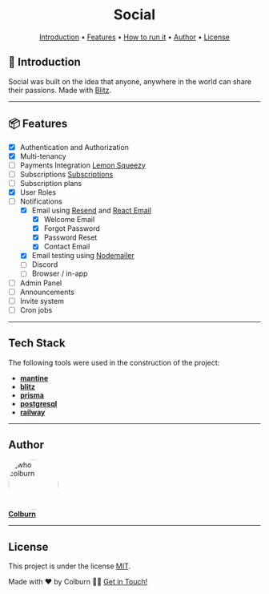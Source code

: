 <h1 align="center">
  Social
</h1>

<p align="center">
 <a href="#introduction">Introduction</a> •
 <a href="#features">Features</a> •
 <a href="#running-the-project">How to run it</a> •
 <a href="#author">Author</a> •
 <a href="#user-content-license">License</a>
</p>

## 📖 Introduction

Social was built on the idea that anyone, anywhere in the world can share their passions. 
Made with [Blitz](https://github.com/blitz-js/blitz).

---

## 📦 Features

- [x] Authentication and Authorization
- [x] Multi-tenancy
- [ ] Payments Integration [Lemon Squeezy](https://docs.lemonsqueezy.com/api#test-mode)
- [ ] Subscriptions [Subscriptions](https://docs.lemonsqueezy.com/api/subscriptions)
- [ ] Subscription plans
- [x] User Roles
- [ ] Notifications
    - [x] Email using [Resend](https://resend.com/) and [React Email](https://react.email/)
      - [x] Welcome Email 
      - [x] Forgot Password
      - [x] Password Reset
      - [x] Contact Email
    - [x] Email testing using [Nodemailer](https://nodemailer.com/about/)
    - [ ] Discord
    - [ ] Browser / in-app
- [ ] Admin Panel
- [ ] Announcements
- [ ] Invite system
- [ ] Cron jobs
---

## Tech Stack

The following tools were used in the construction of the project:

- **[mantine](https://ui.mantine.dev/)**
- **[blitz](https://github.com/blitz-js/blitz)**
- **[prisma](https://www.prisma.io/nextjs)**
- **[postgresql](https://www.postgresql.org/)**
- **[railway](https://railway.app/)**

---

## Author

<a href="https://www.whocolburn.com">
  <img style="border-radius: 50%;" src="https://avatars.githubusercontent.com/u/71975541?v=4" width="100px;" alt="who colburn"/>
  <br />
  <b>Colburn</b>
</a>
 <br />

---

## License

This project is under the license [MIT](./LICENSE).

Made with ❤ by Colburn 👋🏽 [Get in Touch!](mailto:hello@whocolburn.com)